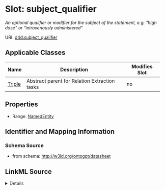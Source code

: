 

# Slot: subject_qualifier


_An optional qualifier or modifier for the subject of the statement, e.g. "high dose" or "intravenously administered"_



URI: [d4d:subject_qualifier](http://w3id.org/ontogpt/datasheetsubject_qualifier)



<!-- no inheritance hierarchy -->





## Applicable Classes

| Name | Description | Modifies Slot |
| --- | --- | --- |
| [Triple](Triple.md) | Abstract parent for Relation Extraction tasks |  no  |







## Properties

* Range: [NamedEntity](NamedEntity.md)





## Identifier and Mapping Information







### Schema Source


* from schema: http://w3id.org/ontogpt/datasheet




## LinkML Source

<details>
```yaml
name: subject_qualifier
description: An optional qualifier or modifier for the subject of the statement, e.g.
  "high dose" or "intravenously administered"
from_schema: http://w3id.org/ontogpt/datasheet
rank: 1000
alias: subject_qualifier
owner: Triple
domain_of:
- Triple
range: NamedEntity

```
</details>